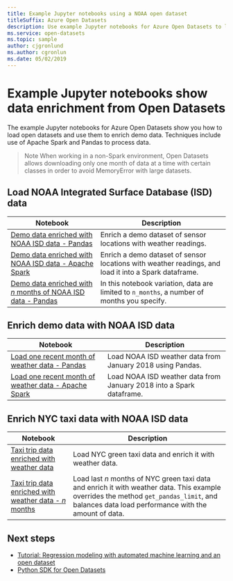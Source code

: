 ```yaml
---
title: Example Jupyter notebooks using a NOAA open dataset
titleSuffix: Azure Open Datasets
description: Use example Jupyter notebooks for Azure Open Datasets to learn how to load open datasets and use them to enrich demo data. Techniques include use of Spark and Pandas to process data.
ms.service: open-datasets
ms.topic: sample
author: cjgronlund
ms.author: cgronlun
ms.date: 05/02/2019
---
```


# Example Jupyter notebooks show data enrichment from Open Datasets 
The example Jupyter notebooks for Azure Open Datasets show you how to load open datasets and use them to enrich demo data. Techniques include use of Apache Spark and Pandas to process data.

>Note
>When working in a non-Spark environment, Open Datasets allows downloading only one month of data at a time with certain classes in order to avoid MemoryError with large datasets.

## Load NOAA Integrated Surface Database (ISD) data 
|Notebook        | Description                                    |
|----------------|------------------------------------------------|
|[Demo data enriched with NOAA ISD data - Pandas ](https://github.com/Azure/OpenDatasetsNotebooks/blob/master/tutorials/enrich_demo_data.ipynb) | Enrich a demo dataset of sensor locations with weather readings.  |
|[Demo data enriched with NOAA ISD data - Apache Spark](https://github.com/Azure/OpenDatasetsNotebooks/blob/master/tutorials/enrich_demo_data_spark.ipynb) | Enrich a demo dataset of sensor locations with weather readings, and load it into a Spark dataframe. |
| [Demo data enriched with *n* months of NOAA ISD data - Pandas](https://github.com/Azure/OpenDatasetsNotebooks/blob/master/tutorials/enrich_demo_data-N-Months.ipynb) | In this notebook variation, data are limited to `n_months`, a number of months you specify.  |

## Enrich demo data with NOAA ISD data 
|Notebook        | Description                                    |
|----------------|------------------------------------------------|
|[Load one recent month of weather data - Pandas](https://github.com/Azure/OpenDatasetsNotebooks/blob/master/tutorials/NoaaIsdWeather.to_pandas_dataframe.ipynb) | Load NOAA ISD weather data from January 2018 using Pandas.   |
|[Load one recent month of weather data - Apache Spark](https://github.com/Azure/OpenDatasetsNotebooks/blob/master/tutorials/NoaaIsdWeather.to_spark_dataframe.ipynb) | Load NOAA ISD weather data from January 2018 into a Spark dataframe. |

## Enrich NYC taxi data with NOAA ISD data 
|Notebook        | Description                                    |
|----------------|------------------------------------------------|
|[Taxi trip data enriched with weather data ](https://github.com/Azure/OpenDatasetsNotebooks/blob/master/tutorials/Enrich_NycTlcGreen_with_NoaaIsdWeather.ipynb) | Load NYC green taxi data and enrich it with weather data. |
|[Taxi trip data enriched with weather data - *n* months](https://github.com/Azure/OpenDatasetsNotebooks/blob/master/tutorials/Enrich_NycTlcGreen_with_NoaaIsdWeather_Single_LatLong_For_N_Months.ipynb) | Load last *n* months of NYC green taxi data and enrich it with weather data. This example overrides the method `get_pandas_limit`, and balances data load performance with the amount of data. |


## Next steps

* [Tutorial: Regression modeling with automated machine learning and an open dataset](tutorial-opendatasets-automl.md)
* [Python SDK for Open Datasets](https://aka.ms/open-datasets-sdk)
